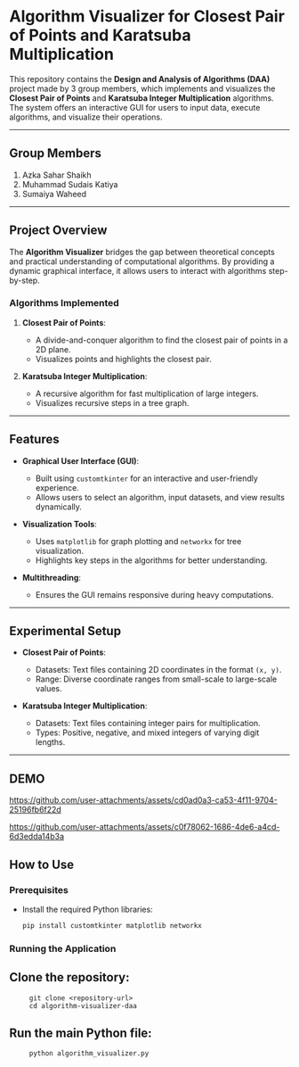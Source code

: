 # Algorithm Visualizer for Closest Pair of Points and Karatsuba Multiplication

This repository contains the **Design and Analysis of Algorithms (DAA)** project made by 3 group members, which implements and visualizes the **Closest Pair of Points** and **Karatsuba Integer Multiplication** algorithms. The system offers an interactive GUI for users to input data, execute algorithms, and visualize their operations.

---

## Group Members

1. Azka Sahar Shaikh  
2. Muhammad Sudais Katiya  
3. Sumaiya Waheed

---

## Project Overview

The **Algorithm Visualizer** bridges the gap between theoretical concepts and practical understanding of computational algorithms. By providing a dynamic graphical interface, it allows users to interact with algorithms step-by-step.

### Algorithms Implemented
1. **Closest Pair of Points**:
   - A divide-and-conquer algorithm to find the closest pair of points in a 2D plane.
   - Visualizes points and highlights the closest pair.

2. **Karatsuba Integer Multiplication**:
   - A recursive algorithm for fast multiplication of large integers.
   - Visualizes recursive steps in a tree graph.

---

## Features

- **Graphical User Interface (GUI)**:
  - Built using `customtkinter` for an interactive and user-friendly experience.
  - Allows users to select an algorithm, input datasets, and view results dynamically.

- **Visualization Tools**:
  - Uses `matplotlib` for graph plotting and `networkx` for tree visualization.
  - Highlights key steps in the algorithms for better understanding.

- **Multithreading**:
  - Ensures the GUI remains responsive during heavy computations.

---

## Experimental Setup

- **Closest Pair of Points**:
  - Datasets: Text files containing 2D coordinates in the format `(x, y)`.
  - Range: Diverse coordinate ranges from small-scale to large-scale values.

- **Karatsuba Integer Multiplication**:
  - Datasets: Text files containing integer pairs for multiplication.
  - Types: Positive, negative, and mixed integers of varying digit lengths.

---  
## DEMO
https://github.com/user-attachments/assets/cd0ad0a3-ca53-4f11-9704-25196fb6f22d  

https://github.com/user-attachments/assets/c0f78062-1686-4de6-a4cd-6d3edda14b3a    



## How to Use

### Prerequisites
- Install the required Python libraries:
  ```bash
  pip install customtkinter matplotlib networkx
### Running the Application
  ## Clone the repository:
         git clone <repository-url>
         cd algorithm-visualizer-daa
## Run the main Python file:
         python algorithm_visualizer.py
